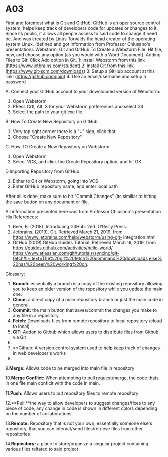 # A03
First and foremost what is Git and GitHub. 
GitHub is an oper source control system, helps keep track of developers code for updates or changes to it. Since its public, it allows all people access to said code to change if need be. And was created by Linus Torvalds the head creator of the operating system Linux. (defined and got information from Professor Chiusano's presentation).
Webstorm, Git and GitHub
To Create a Webstorm File: Hit file, new, and choose any option (as you would with a Word Document). 
Adding Files to Git: Click Add option in Git. 
1: Install Webstorm from this link (https://www.jetbrains.com/student)
2: Install Git from this link (https://www.git-scm.com/downloads) 
3: Setup a GitHub account at this link: (https://github.com/join) 
4: Use an email/username and setup a password 

A. Connect your GitHub account to your downloaded version of Webstorm: 
  1. Open Webstorm 
  2. PRess Crtl, Alt, S for your Webstorm preferences and select Git
  3. Select the path to your git.exe file.

B. How To Create New Repository on GitHub
  1. Very top right corner there is a "+" sign, click that 
  2. Choose "Create New Repository" 
 
C. How TO Create a New Repository on Webstorm 
  1. Open Webstorm 
  2. Select VCS, and click the Create Repository option, and hit OK
 
D.Importing Repository from GitHub
  1. Either to Git or Webstorm, going into VCS 
  2. Enter GitHub repository name, and enter local path
  
After all is done, make sure to hit "Commit Changes" (its similiar to hitting the save button on any document or file. 

All information presented here was from Professor Chiusano's presentation
His References: 
1. Beer, B. (2018). Introducing GitHub. 2ed. O’Reilly Press. 
2. Jetbrains. (2019). Git.   Retrieved March 21, 2019, from 
https://www.jetbrains.com/help/webstorm/using-git-
integration.html
3. GitHub (2019) GitHub Guides Tutorial. Retrieved  March 
19, 2019, from 
https://guides.github.com/activities/hello-world/ 
https://www.atlassian.com/git/tutorials/syncing/git-fetch#:~:text=The%20git%20fetch%20command%20downloads,else%20has%20been%20working%20on.

Glossary: 

1. **Branch**: essentially a branch is a copy of the existing repository allowing you to keep an older version of the repository while you update the main one.
2. **Clone:** a direct copy of a main repository branch or just the main code in general.
3. **Commit:** the main button that saves/commit the changes you make to any file in a repository
4. **Fetch:** Downloads files from remote repository to local repository (cloud to local) 
5. **GIT:** Addon to Github which allows users to distribute files from Github via Git
6. 
7. **Github: A version control system used to help keep track of changes in web developer's works
8. 
9.**Merge:** Allows code to be merged into main file in repository

10.**Merge Conflict:** When attempting to  pull request/merge, the code thats in one file main conflcit with the code in main. 

11.**Push:** Allows users to put repository files to remote repository 

12.**Pull:**the way to allow developers to suggest changes/fixes to any piece of code, any change in code is shown in different colors depending on the number of collaborations.

13.**Remote:** Repository that is not your own, essentially someone else's repository, that you can interact/send files/retrieve files from other repositories

14.**Repository:** a place to store/organize a singular project containing various files reltated to said project
